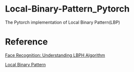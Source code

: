# Local-Binary-Pattern_Pytorch
The Pytorch implementation of Local Binary Pattern(LBP)

# Reference
[Face Recognition: Understanding LBPH Algorithm](https://towardsdatascience.com/face-recognition-how-lbph-works-90ec258c3d6b)

[Local Binary Pattern](https://www.sciencedirect.com/topics/engineering/local-binary-pattern)